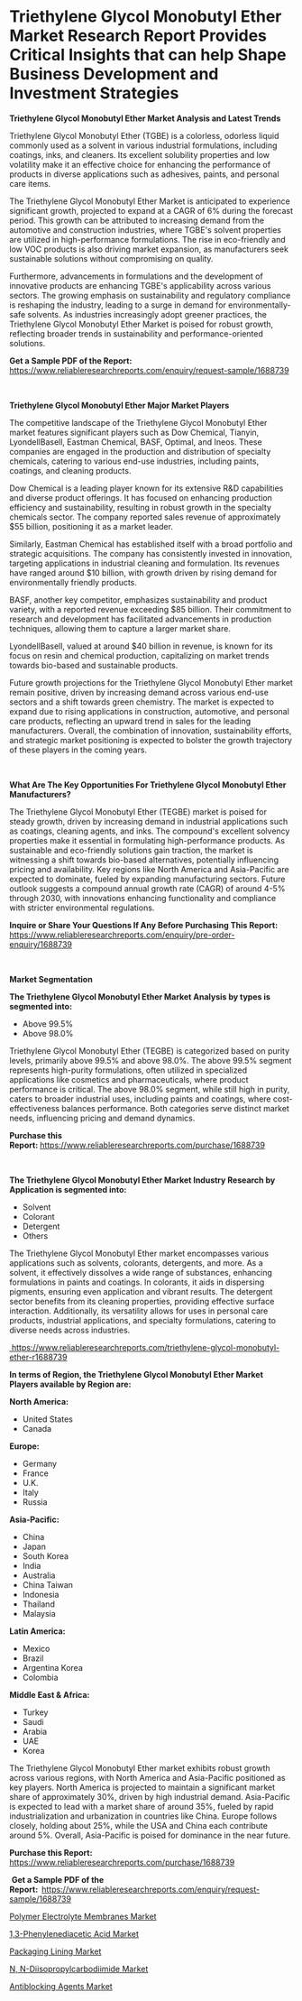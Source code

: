 <p><h1>Triethylene Glycol Monobutyl Ether Market Research Report Provides Critical Insights that can help Shape Business Development and Investment Strategies</h1></p><p><strong>Triethylene Glycol Monobutyl Ether Market Analysis and Latest Trends</strong></p>
<p><p>Triethylene Glycol Monobutyl Ether (TGBE) is a colorless, odorless liquid commonly used as a solvent in various industrial formulations, including coatings, inks, and cleaners. Its excellent solubility properties and low volatility make it an effective choice for enhancing the performance of products in diverse applications such as adhesives, paints, and personal care items. </p><p>The Triethylene Glycol Monobutyl Ether Market is anticipated to experience significant growth, projected to expand at a CAGR of 6% during the forecast period. This growth can be attributed to increasing demand from the automotive and construction industries, where TGBE's solvent properties are utilized in high-performance formulations. The rise in eco-friendly and low VOC products is also driving market expansion, as manufacturers seek sustainable solutions without compromising on quality. </p><p>Furthermore, advancements in formulations and the development of innovative products are enhancing TGBE's applicability across various sectors. The growing emphasis on sustainability and regulatory compliance is reshaping the industry, leading to a surge in demand for environmentally-safe solvents. As industries increasingly adopt greener practices, the Triethylene Glycol Monobutyl Ether Market is poised for robust growth, reflecting broader trends in sustainability and performance-oriented solutions.</p></p>
<p><strong>Get a Sample PDF of the Report:&nbsp;</strong> <a href="https://www.reliableresearchreports.com/enquiry/request-sample/1688739?utm_campaign=13&utm_medium=2&utm_source=Github&utm_content=ia&utm_term=31012025&utm_id=triethylene-glycol-monobutyl-ether">https://www.reliableresearchreports.com/enquiry/request-sample/1688739</a></p>
<p>&nbsp;</p>
<p><strong>Triethylene Glycol Monobutyl Ether Major Market Players</strong></p>
<p><p>The competitive landscape of the Triethylene Glycol Monobutyl Ether market features significant players such as Dow Chemical, Tianyin, LyondellBasell, Eastman Chemical, BASF, Optimal, and Ineos. These companies are engaged in the production and distribution of specialty chemicals, catering to various end-use industries, including paints, coatings, and cleaning products.</p><p>Dow Chemical is a leading player known for its extensive R&D capabilities and diverse product offerings. It has focused on enhancing production efficiency and sustainability, resulting in robust growth in the specialty chemicals sector. The company reported sales revenue of approximately $55 billion, positioning it as a market leader.</p><p>Similarly, Eastman Chemical has established itself with a broad portfolio and strategic acquisitions. The company has consistently invested in innovation, targeting applications in industrial cleaning and formulation. Its revenues have ranged around $10 billion, with growth driven by rising demand for environmentally friendly products.</p><p>BASF, another key competitor, emphasizes sustainability and product variety, with a reported revenue exceeding $85 billion. Their commitment to research and development has facilitated advancements in production techniques, allowing them to capture a larger market share.</p><p>LyondellBasell, valued at around $40 billion in revenue, is known for its focus on resin and chemical production, capitalizing on market trends towards bio-based and sustainable products.</p><p>Future growth projections for the Triethylene Glycol Monobutyl Ether market remain positive, driven by increasing demand across various end-use sectors and a shift towards green chemistry. The market is expected to expand due to rising applications in construction, automotive, and personal care products, reflecting an upward trend in sales for the leading manufacturers. Overall, the combination of innovation, sustainability efforts, and strategic market positioning is expected to bolster the growth trajectory of these players in the coming years.</p></p>
<p>&nbsp;</p>
<p><strong>What Are The Key Opportunities For Triethylene Glycol Monobutyl Ether Manufacturers?</strong></p>
<p><p>The Triethylene Glycol Monobutyl Ether (TEGBE) market is poised for steady growth, driven by increasing demand in industrial applications such as coatings, cleaning agents, and inks. The compound's excellent solvency properties make it essential in formulating high-performance products. As sustainable and eco-friendly solutions gain traction, the market is witnessing a shift towards bio-based alternatives, potentially influencing pricing and availability. Key regions like North America and Asia-Pacific are expected to dominate, fueled by expanding manufacturing sectors. Future outlook suggests a compound annual growth rate (CAGR) of around 4-5% through 2030, with innovations enhancing functionality and compliance with stricter environmental regulations.</p></p>
<p><strong>Inquire or Share Your Questions If Any Before Purchasing This Report:</strong> <a href="https://www.reliableresearchreports.com/enquiry/pre-order-enquiry/1688739?utm_campaign=13&utm_medium=2&utm_source=Github&utm_content=ia&utm_term=31012025&utm_id=triethylene-glycol-monobutyl-ether">https://www.reliableresearchreports.com/enquiry/pre-order-enquiry/1688739</a></p>
<p>&nbsp;</p>
<p><strong>Market Segmentation</strong></p>
<p><strong>The Triethylene Glycol Monobutyl Ether Market Analysis by types is segmented into:</strong></p>
<p><ul><li>Above 99.5%</li><li>Above 98.0%</li></ul></p>
<p><p>Triethylene Glycol Monobutyl Ether (TEGBE) is categorized based on purity levels, primarily above 99.5% and above 98.0%. The above 99.5% segment represents high-purity formulations, often utilized in specialized applications like cosmetics and pharmaceuticals, where product performance is critical. The above 98.0% segment, while still high in purity, caters to broader industrial uses, including paints and coatings, where cost-effectiveness balances performance. Both categories serve distinct market needs, influencing pricing and demand dynamics.</p></p>
<p><strong>Purchase this Report:&nbsp;</strong><a href="https://www.reliableresearchreports.com/purchase/1688739?utm_campaign=13&utm_medium=2&utm_source=Github&utm_content=ia&utm_term=31012025&utm_id=triethylene-glycol-monobutyl-ether">https://www.reliableresearchreports.com/purchase/1688739</a></p>
<p>&nbsp;</p>
<p><strong>The Triethylene Glycol Monobutyl Ether Market Industry Research by Application is segmented into:</strong></p>
<p><ul><li>Solvent</li><li>Colorant</li><li>Detergent</li><li>Others</li></ul></p>
<p><p>The Triethylene Glycol Monobutyl Ether market encompasses various applications such as solvents, colorants, detergents, and more. As a solvent, it effectively dissolves a wide range of substances, enhancing formulations in paints and coatings. In colorants, it aids in dispersing pigments, ensuring even application and vibrant results. The detergent sector benefits from its cleaning properties, providing effective surface interaction. Additionally, its versatility allows for uses in personal care products, industrial applications, and specialty formulations, catering to diverse needs across industries.</p></p>
<p><a href="https://www.reliableresearchreports.com/triethylene-glycol-monobutyl-ether-r1688739?utm_campaign=13&utm_medium=2&utm_source=Github&utm_content=ia&utm_term=31012025&utm_id=triethylene-glycol-monobutyl-ether">&nbsp;https://www.reliableresearchreports.com/triethylene-glycol-monobutyl-ether-r1688739</a></p>
<p><strong>In terms of Region, the Triethylene Glycol Monobutyl Ether Market Players available by Region are:</strong></p>
<p>
    <p> <strong> North America: </strong>
        <ul>
            <li>United States</li>
            <li>Canada</li>
        </ul>
        </p> 
    <p> <strong> Europe: </strong>
        <ul>
            <li>Germany</li>
            <li>France</li>
            <li>U.K.</li>
            <li>Italy</li>
            <li>Russia</li>
        </ul>
        </p> 
    <p> <strong> Asia-Pacific: </strong>
        <ul>
            <li>China</li>
            <li>Japan</li>
            <li>South Korea</li>
            <li>India</li>
            <li>Australia</li>
            <li>China Taiwan</li>
            <li>Indonesia</li>
            <li>Thailand</li>
            <li>Malaysia</li>
        </ul>
        </p> 
    <p> <strong> Latin America: </strong>
        <ul>
            <li>Mexico</li>
            <li>Brazil</li>
            <li>Argentina Korea</li>
            <li>Colombia</li>
        </ul>
        </p> 
    <p> <strong> Middle East & Africa: </strong>
        <ul>
            <li>Turkey</li>
            <li>Saudi</li>
            <li>Arabia</li>
            <li>UAE</li>
            <li>Korea</li>
        </ul>
    </p>
    </p>
<p><p>The Triethylene Glycol Monobutyl Ether market exhibits robust growth across various regions, with North America and Asia-Pacific positioned as key players. North America is projected to maintain a significant market share of approximately 30%, driven by high industrial demand. Asia-Pacific is expected to lead with a market share of around 35%, fueled by rapid industrialization and urbanization in countries like China. Europe follows closely, holding about 25%, while the USA and China each contribute around 5%. Overall, Asia-Pacific is poised for dominance in the near future.</p></p>
<p><strong>Purchase this Report: </strong><a href="https://www.reliableresearchreports.com/purchase/1688739?utm_campaign=13&utm_medium=2&utm_source=Github&utm_content=ia&utm_term=31012025&utm_id=triethylene-glycol-monobutyl-ether">https://www.reliableresearchreports.com/purchase/1688739</a></p>
<p>&nbsp;<strong>Get a Sample PDF of the Report:&nbsp;&nbsp;</strong><a href="https://www.reliableresearchreports.com/enquiry/request-sample/1688739?utm_campaign=13&utm_medium=2&utm_source=Github&utm_content=ia&utm_term=31012025&utm_id=triethylene-glycol-monobutyl-ether">https://www.reliableresearchreports.com/enquiry/request-sample/1688739</a></p>
<p><strong></strong></p>
<p><p><a href="https://github.com/yankimber90yankim/Market-Research-Report-List-1/blob/main/polymer-electrolyte-membranes-market.md?utm_campaign=13&utm_medium=2&utm_source=Github&utm_content=ia&utm_term=31012025&utm_id=triethylene-glycol-monobutyl-ether">Polymer Electrolyte Membranes Market</a></p><p><a href="https://www.linkedin.com/pulse/57-growth-expected-13-phenylenediacetic-acid-market-between-mqzue?utm_campaign=13&utm_medium=2&utm_source=Github&utm_content=ia&utm_term=31012025&utm_id=triethylene-glycol-monobutyl-ether">1,3-Phenylenediacetic Acid Market</a></p><p><a href="https://github.com/lisaeichler20775/Market-Research-Report-List-1/blob/main/packaging-lining-market.md?utm_campaign=13&utm_medium=2&utm_source=Github&utm_content=ia&utm_term=31012025&utm_id=triethylene-glycol-monobutyl-ether">Packaging Lining Market</a></p><p><a href="https://www.linkedin.com/pulse/n-n-diisopropylcarbodiimide-market-demand-revenue-insights-5c63e?utm_campaign=13&utm_medium=2&utm_source=Github&utm_content=ia&utm_term=31012025&utm_id=triethylene-glycol-monobutyl-ether">N, N-Diisopropylcarbodiimide Market</a></p><p><a href="https://www.linkedin.com/pulse/consumer-behavior-shifts-antiblocking-agents-market-demand-analysis-yggzf?utm_campaign=13&utm_medium=2&utm_source=Github&utm_content=ia&utm_term=31012025&utm_id=triethylene-glycol-monobutyl-ether">Antiblocking Agents Market</a></p></p>